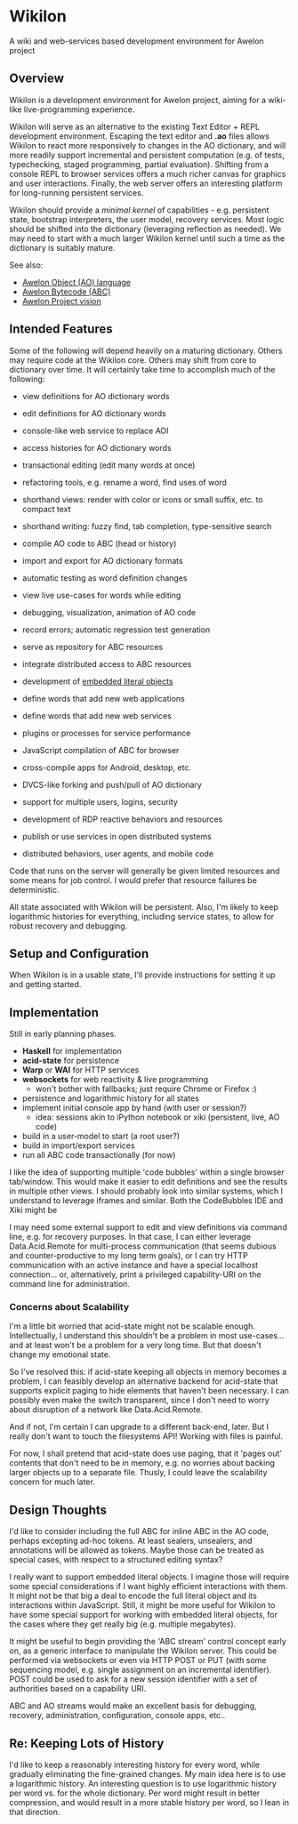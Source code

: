 Wikilon
=======

A wiki and web-services based development environment for Awelon project

## Overview

Wikilon is a development environment for Awelon project, aiming for a wiki-like live-programming experience. 

Wikilon will serve as an alternative to the existing Text Editor + REPL development environment. Escaping the text editor and **.ao** files allows Wikilon to react more responsively to changes in the AO dictionary, and will more readily support incremental and persistent computation (e.g. of tests, typechecking, staged programming, partial evaluation). Shifting from a console REPL to browser services offers a much richer canvas for graphics and user interactions. Finally, the web server offers an interesting platform for long-running persistent services.

Wikilon should provide a *minimal kernel* of capabilities - e.g. persistent state, bootstrap interpreters, the user model, recovery services. Most logic should be shifted into the dictionary (leveraging reflection as needed). We may need to start with a much larger Wikilon kernel until such a time as the dictionary is suitably mature.

See also: 

* [Awelon Object (AO) language](https://github.com/dmbarbour/awelon/blob/master/AboutAO.md)
* [Awelon Bytecode (ABC)](https://github.com/dmbarbour/awelon/blob/master/AboutABC.md)
* [Awelon Project vision](https://github.com/dmbarbour/awelon/blob/master/AwelonProject.md)

## Intended Features

Some of the following will depend heavily on a maturing dictionary. Others may require code at the Wikilon core. Others may shift from core to dictionary over time. It will certainly take time to accomplish much of the following:

* view definitions for AO dictionary words
* edit definitions for AO dictionary words
* console-like web service to replace AOI
* access histories for AO dictionary words
* transactional editing (edit many words at once)

* refactoring tools, e.g. rename a word, find uses of word
* shorthand views: render with color or icons or small suffix, etc. to compact text
* shorthand writing: fuzzy find, tab completion, type-sensitive search

* compile AO code to ABC (head or history)
* import and export for AO dictionary formats
* automatic testing as word definition changes
* view live use-cases for words while editing
* debugging, visualization, animation of AO code
* record errors; automatic regression test generation
* serve as repository for ABC resources
* integrate distributed access to ABC resources
* development of [embedded literal objects](../doc/ExtensibleLiteralTypes.md)
* define words that add new web applications
* define words that add new web services
* plugins or processes for service performance
* JavaScript compilation of ABC for browser
* cross-compile apps for Android, desktop, etc.
* DVCS-like forking and push/pull of AO dictionary
* support for multiple users, logins, security
* development of RDP reactive behaviors and resources
* publish or use services in open distributed systems
* distributed behaviors, user agents, and mobile code

Code that runs on the server will generally be given limited resources and some means for job control. I would prefer that resource failures be deterministic.

All state associated with Wikilon will be persistent. Also, I'm likely to keep logarithmic histories for everything, including service states, to allow for robust recovery and debugging.

## Setup and Configuration

When Wikilon is in a usable state, I'll provide instructions for setting it up and getting started. 

## Implementation

Still in early planning phases. 

* **Haskell** for implementation
* **acid-state** for persistence
* **Warp** or **WAI** for HTTP services
* **websockets** for web reactivity & live programming
  * won't bother with fallbacks; just require Chrome or Firefox :)
* persistence and logarithmic history for all states
* implement initial console app by hand (with user or session?)
  * idea: sessions akin to iPython notebook or xiki (persistent, live, AO code)
* build in a user-model to start (a root user?)
* build in import/export services
* run all ABC code transactionally (for now)

I like the idea of supporting multiple 'code bubbles' within a single browser tab/window. This would make it easier to edit definitions and see the results in multiple other views. I should probably look into similar systems, which I understand to leverage iframes and similar. Both the CodeBubbles IDE and Xiki might be 

I may need some external support to edit and view definitions via command line, e.g. for recovery purposes. In that case, I can either leverage Data.Acid.Remote for multi-process communication (that seems dubious and counter-productive to my long term goals), or I can try HTTP communication with an active instance and have a special localhost connection... or, alternatively, print a privileged capability-URI on the command line for administration.

### Concerns about Scalability

I'm a little bit worried that acid-state might not be scalable enough. Intellectually, I understand this shouldn't be a problem in most use-cases... and at least won't be a problem for a very long time. But that doesn't change my emotional state. 

So I've resolved this: if acid-state keeping all objects in memory becomes a problem, I can feasibly develop an alternative backend for acid-state that supports explicit paging to hide elements that haven't been necessary. I can possibly even make the switch transparent, since I don't need to worry about disruption of a network like Data.Acid.Remote. 

And if not, I'm certain I can upgrade to a different back-end, later. But I really don't want to touch the filesystems API! Working with files is painful.

For now, I shall pretend that acid-state does use paging, that it 'pages out' contents that don't need to be in memory, e.g. no worries about backing larger objects up to a separate file. Thusly, I could leave the scalability concern for much later.

## Design Thoughts

I'd like to consider including the full ABC for inline ABC in the AO code, perhaps excepting ad-hoc tokens. At least sealers, unsealers, and annotations will be allowed as tokens. Maybe those can be treated as special cases, with respect to a structured editing syntax?

I really want to support embedded literal objects. I imagine those will require some special considerations if I want highly efficient interactions with them. It might not be that big a deal to encode the full literal object and its interactions within JavaScript. Still, it might be more useful for Wikilon to have some special support for working with embedded literal objects, for the cases where they get really big (e.g. multiple megabytes).

It might be useful to begin providing the 'ABC stream' control concept early on, as a generic interface to manipulate the Wikilon server. This could be performed via websockets or even via HTTP POST or PUT (with some sequencing model, e.g. single assignment on an incremental identifier). POST could be used to ask for a new session identifier with a set of authorities based on a capability URI.

ABC and AO streams would make an excellent basis for debugging, recovery, administration, configuration, console apps, etc.. 

## Re: Keeping Lots of History

I'd like to keep a reasonably interesting history for every word, while gradually eliminating the fine-grained changes. My main idea here is to use a logarithmic history. An interesting question is to use logarithmic history per word vs. for the whole dictionary. Per word might result in better compression, and would result in a more stable history per word, so I lean in that direction.

